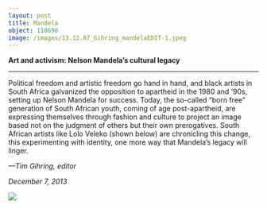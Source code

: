 ```yaml
---
layout: post
title: Mandela
object: 118698
image: /images/13.12.07_Gihring_mandelaEDIT-1.jpeg
---
```

**Art and activism: Nelson Mandela’s cultural legacy**

****

Political freedom and artistic freedom go hand in hand, and black artists in South Africa galvanized the opposition to apartheid in the 1980 and ’90s, setting up Nelson Mandela for success. Today, the so-called “born free” generation of South African youth, coming of age post-apartheid, are expressing themselves through fashion and culture to project an image based not on the judgment of others but their own prerogatives. South African artists like Lolo Veleko (shown below) are chronicling this change, this experimenting with identity, one more way that Mandela’s legacy will linger.

*—Tim Gihring, editor*

*December 7, 2013*



![]({{siteurl.base}}/images/13.12.07_Gihring_mandelaEDIT-1.jpeg)
